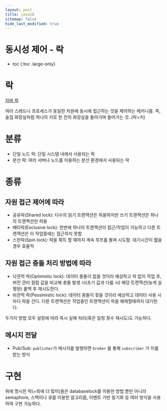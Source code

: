 ```yaml
---
layout: post
title: java28
sitemap: false
hide_last_modified: true
---
```

# 동시성 제어 - 락

* toc
{:toc .large-only}

# 락

[자바 락](https://xxyoonxx.github.io/java/2024-06-20-java24/)

여러 스레드나 프로세스가 동일한 자원에 동시에 접근하는 것을 제어하는 메커니즘. 즉, 술집 화장실처럼 하나의 키로 한 칸의 화장실을 돌아가며 들어가는 것..(락=키)

# 분류

- 단일 노드 락: 단일 시스템 내에서 사용되는 락
- 분산 락: 여러 서버나 노드를 이용하는 분산 환경에서 사용되는 락

# 종류

## 자원 접근 제어에 따라
- 공유락(Shared lock): 다수의 읽기 트랜잭션은 허용하지만 쓰기 트랜잭션은 하나의 트랜잭션만 허용
- 배타락(Exclusive lock): 한번에 하나의 트랜잭션이 접근/작업이 가능하고 다른 트랜잭션은 이 작업중에는 접근하지 못함
- 스핀락(Spin lock): 락을 획득 할 때까지 계속 루프를 돌며 시도함. 대기시간이 짧을 경우 효율적

## 자원 접근 충돌 처리 방법에 따라
- 낙관적 락(Optimistic lock): 데이터 충돌이 없을 것이라 예상하고 락 없이 작업 후, 버전 관리 컬럼 값을 비교해 충돌 발생 시(초기 값과 다를 시) 해당 트랜잭션(늦게 실행된) 롤백 후 재시도한다.
- 비관적 락(Pessimistic lock): 데이터 충돌이 잦을 것이라 예상하고 데이터 사용 시마다 락을 건다. 다른 트랜잭션은 작업중인 트랜잭션이 락을 해제할때까지 대기한다.

두가지 방법 모두  설정에 따라 즉시 실패 처리(혹은 일정 횟수 재시도)도 가능하다.

## 메시지 전달
- Pub/Sub: `publisher`가 메시지를 발행하면 `broker` 를 통해 `subscriber` 가 이를 받는 방식

# 구현
위에 명시한 락(+외에 더 많이)들은 databaselock를 이용한 방법 뿐만 아니라 semaphore, 스택이나 큐를 이용한 알고리즘, 이벤트 기반 동기화 등 여러 방식을 사용하여 구현 가능하다.
